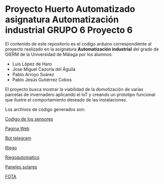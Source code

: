 # Proyecto Huerto Automatizado asignatura **Automatización industrial** GRUPO 6 Proyecto 6

El contenido de este repositorio es el codigo arduino correspondiente al proyecto realizado en la asignatura **Automatización industrial**  del grado de GIERM de la Universidad de Málaga por los alumnos:

- Luis López de Haro
- Jose Miguel Cazorla del Águila
- Pablo Arroyo Suárez
- Pablo Jesús Gutiérrez Cobos


El proyecto busca mostrar la viabilidad de la domotización de varias parcelas de invernadero aplicando el IoT y creando un prototipo funcional que ilustre el comportamiento deseado de las instalaciones.



Los archivos de código generados son:

[Codigo de los sensores](CodigoSensoresEneroV5texto.ino)

[Pagina Web](flowpaginaweb.json)

[Bot telegram](flows_Telegram_Proyecto.json)

[Riego](ControlRIEGOModificado.ino)

[Riegoautomatico](RIEGO.json)

[Paneles solares](panelsolar.ino)

[FOTA](FOTAGRUPO6.json)

